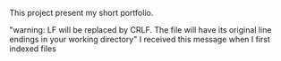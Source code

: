 This project present my short portfolio.

"warning: LF will be replaced by CRLF. The file will have its original line endings in your working directory"
I received this message when I first indexed files
